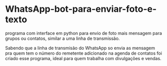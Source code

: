 # WhatsApp-bot-para-enviar-foto-e-texto
programa com interface em python para envio de foto mais mensagem para grupos ou contatos, similar a uma linha de transmissão.

Sabendo que a linha de transmisão do WhatsApp so envia as mensagem pra quem tem o número do remetente adicionado na agenda de contatos foi criado esse programa, ideal para quem trabalha com divulgações e vendas.
